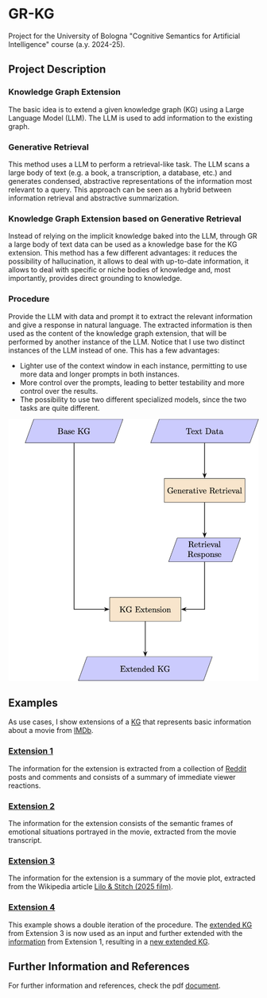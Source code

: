 # GR-KG
Project for the University of Bologna "Cognitive Semantics for Artificial Intelligence" course (a.y. 2024-25).



## Project Description

### Knowledge Graph Extension
The basic idea is to extend a given knowledge graph (KG) using a Large Language Model (LLM). The LLM is used to add information to the existing graph.

### Generative Retrieval
This method uses a LLM to perform a retrieval-like task. The LLM scans a large body of text (e.g. a book, a transcription, a database, etc.) and generates condensed, abstractive representations of the information most relevant to a query. This approach can be seen as a hybrid between information retrieval and abstractive summarization.

### Knowledge Graph Extension based on Generative Retrieval
Instead of relying on the implicit knowledge baked into the LLM, through GR a large body of text data can be used as a knowledge base for the KG extension. This method has a few different advantages: it reduces the possibility of hallucination, it allows to deal with up-to-date information, it allows to deal with specific or niche bodies of knowledge and, most importantly, provides direct grounding to knowledge.

### Procedure 
Provide the LLM with data and prompt it to extract the relevant information and give a response in natural language. The extracted information is then used as the content of the knowledge graph extension, that will be performed by another instance of the LLM.
Notice that I use two distinct instances of the LLM instead of one. This has a few advantages:
- Lighter use of the context window in each instance, permitting to use more data and longer
prompts in both instances.
- More control over the prompts, leading to better testability and more control over the results.
- The possibility to use two different specialized models, since the two tasks are quite different.

![Pipeline](diagram.png)


## Examples
As use cases, I show extensions of a [KG](base_graph.ttl) that represents basic information about a movie from [IMDb](https://www.imdb.com).

### [Extension 1](extension_1) 
The information for the extension is extracted from a collection of [Reddit](https://www.reddit.com) posts and comments and consists of a summary of immediate viewer reactions. 

### [Extension 2](extension_2)
The information for the extension consists of the semantic frames of emotional situations portrayed in the movie, extracted from the movie transcript.

### [Extension 3](extension_3)
The information for the extension is a summary of the movie plot, extracted from the Wikipedia article [Lilo & Stitch (2025 film)](https://en.wikipedia.org/wiki/Lilo_%26_Stitch_(2025_film)).

### [Extension 4](extension_4)
This example shows a double iteration of the procedure. The [extended KG](extension_3/extended_graph_3.ttl) from Extension 3 is now used as an input and further extended with the [information](extension_1/GR_response_1.txt) from Extension 1, resulting in a [new extended KG](extension_4/extended_graph_4.ttl). 

## Further Information and References
For further information and references, check the pdf [document](GR_KG.pdf).




